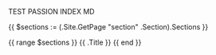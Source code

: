 TEST PASSION INDEX MD



{{ $sections := (.Site.GetPage "section" .Section).Sections }}

{{ range $sections }}
{{ .Title }} <!-- or whatever -->
{{ end }}